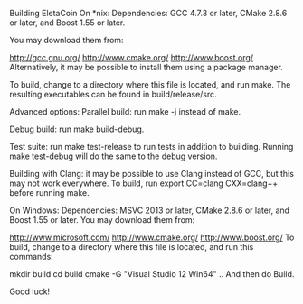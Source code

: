 Building EletaCoin
On *nix:
Dependencies: GCC 4.7.3 or later, CMake 2.8.6 or later, and Boost 1.55 or later.

You may download them from:

http://gcc.gnu.org/
http://www.cmake.org/
http://www.boost.org/
Alternatively, it may be possible to install them using a package manager.

To build, change to a directory where this file is located, and run make. The resulting executables can be found in build/release/src.

Advanced options:
Parallel build: run make -j<number of threads> instead of make.

Debug build: run make build-debug.

Test suite: run make test-release to run tests in addition to building. Running make test-debug will do the same to the debug version.

Building with Clang: it may be possible to use Clang instead of GCC, but this may not work everywhere. To build, run export CC=clang CXX=clang++ before running make.

On Windows:
Dependencies: MSVC 2013 or later, CMake 2.8.6 or later, and Boost 1.55 or later. You may download them from:

http://www.microsoft.com/
http://www.cmake.org/
http://www.boost.org/
To build, change to a directory where this file is located, and run this commands:

mkdir build
cd build
cmake -G "Visual Studio 12 Win64" ..
And then do Build.

Good luck!
